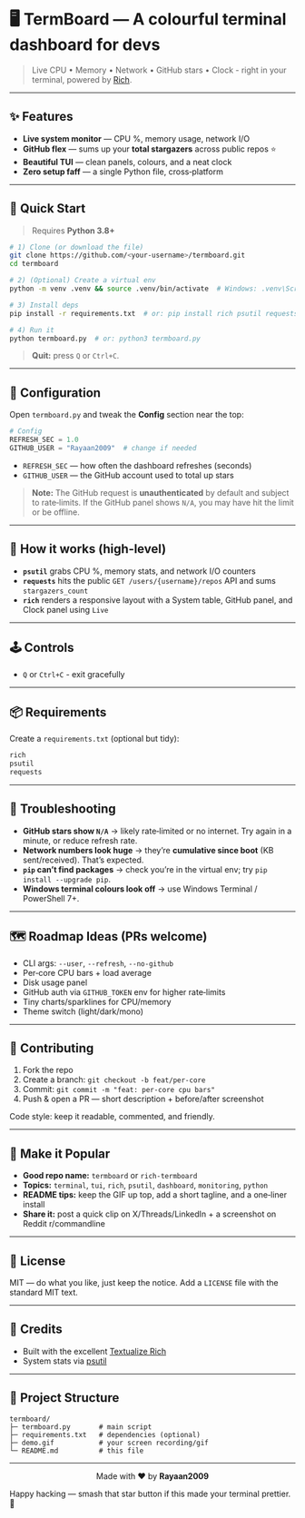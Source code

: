 # 🖥️ TermBoard — A colourful terminal dashboard for devs

> Live CPU • Memory • Network • GitHub stars • Clock - right in your terminal, powered by [Rich](https://github.com/Textualize/rich).


---

## ✨ Features

* **Live system monitor** — CPU %, memory usage, network I/O
* **GitHub flex** — sums up your **total stargazers** across public repos ⭐
* **Beautiful TUI** — clean panels, colours, and a neat clock
* **Zero setup faff** — a single Python file, cross‑platform

---

## 🚀 Quick Start

> Requires **Python 3.8+**

```bash
# 1) Clone (or download the file)
git clone https://github.com/<your-username>/termboard.git
cd termboard

# 2) (Optional) Create a virtual env
python -m venv .venv && source .venv/bin/activate  # Windows: .venv\Scripts\activate

# 3) Install deps
pip install -r requirements.txt  # or: pip install rich psutil requests

# 4) Run it
python termboard.py  # or: python3 termboard.py
```

> **Quit:** press `Q` or `Ctrl+C`.

---

## 🔧 Configuration

Open `termboard.py` and tweak the **Config** section near the top:

```python
# Config
REFRESH_SEC = 1.0
GITHUB_USER = "Rayaan2009"  # change if needed
```

* `REFRESH_SEC` — how often the dashboard refreshes (seconds)
* `GITHUB_USER` — the GitHub account used to total up stars

> **Note:** The GitHub request is **unauthenticated** by default and subject to rate‑limits. If the GitHub panel shows `N/A`, you may have hit the limit or be offline.

---

## 🧠 How it works (high‑level)

* **`psutil`** grabs CPU %, memory stats, and network I/O counters
* **`requests`** hits the public `GET /users/{username}/repos` API and sums `stargazers_count`
* **`rich`** renders a responsive layout with a System table, GitHub panel, and Clock panel using `Live`

---

## 🕹 Controls

* `Q` or `Ctrl+C` - exit gracefully

---

## 📦 Requirements

Create a `requirements.txt` (optional but tidy):

```txt
rich
psutil
requests
```

---

## 🧪 Troubleshooting

* **GitHub stars show `N/A`** → likely rate‑limited or no internet. Try again in a minute, or reduce refresh rate.
* **Network numbers look huge** → they’re **cumulative since boot** (KB sent/received). That’s expected.
* **`pip` can’t find packages** → check you’re in the virtual env; try `pip install --upgrade pip`.
* **Windows terminal colours look off** → use Windows Terminal / PowerShell 7+.

---

## 🗺 Roadmap Ideas (PRs welcome)

* CLI args: `--user`, `--refresh`, `--no-github`
* Per‑core CPU bars + load average
* Disk usage panel
* GitHub auth via `GITHUB_TOKEN` env for higher rate‑limits
* Tiny charts/sparklines for CPU/memory
* Theme switch (light/dark/mono)

---

## 🤝 Contributing

1. Fork the repo
2. Create a branch: `git checkout -b feat/per-core`
3. Commit: `git commit -m "feat: per-core cpu bars"`
4. Push & open a PR — short description + before/after screenshot

Code style: keep it readable, commented, and friendly.

---

## 📣 Make it Popular

* **Good repo name:** `termboard` or `rich-termboard`
* **Topics:** `terminal`, `tui`, `rich`, `psutil`, `dashboard`, `monitoring`, `python`
* **README tips:** keep the GIF up top, add a short tagline, and a one‑liner install
* **Share it:** post a quick clip on X/Threads/LinkedIn + a screenshot on Reddit r/commandline

---

## 📝 License

MIT — do what you like, just keep the notice. Add a `LICENSE` file with the standard MIT text.

---

## 🙌 Credits

* Built with the excellent [Textualize Rich](https://github.com/Textualize/rich)
* System stats via [psutil](https://github.com/giampaolo/psutil)

---

## 📂 Project Structure

```
termboard/
├─ termboard.py       # main script
├─ requirements.txt   # dependencies (optional)
├─ demo.gif           # your screen recording/gif
└─ README.md          # this file
```

---

<p align="center">
  Made with ❤️ by <strong>Rayaan2009</strong>
</p>

Happy hacking — smash that star button if this made your terminal prettier. 💙

